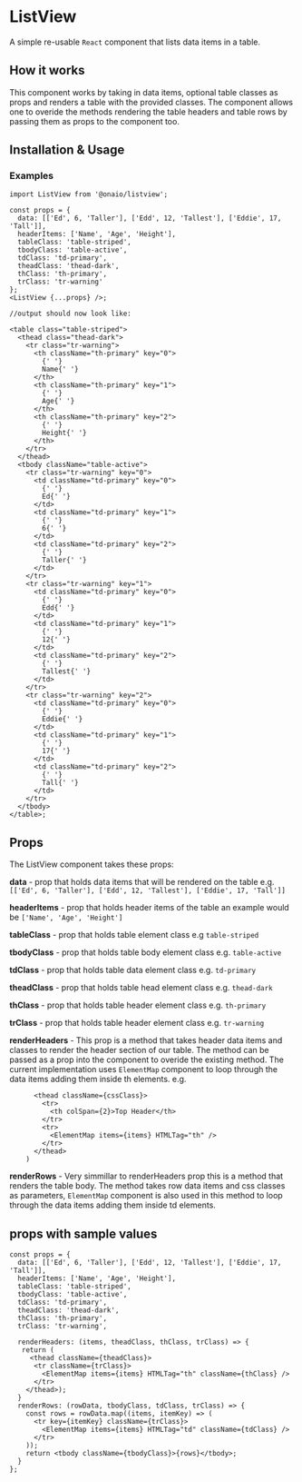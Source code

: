 # ListView

A simple re-usable `React` component that lists data items in a table.

## How it works

This component works by taking in data items, optional table classes as props and renders a table with the provided classes. The component allows one to overide the methods rendering the table headers and table rows by passing them as props to the component too.

## Installation & Usage

### Examples

```tsx
import ListView from '@onaio/listview';

const props = {
  data: [['Ed', 6, 'Taller'], ['Edd', 12, 'Tallest'], ['Eddie', 17, 'Tall']],
  headerItems: ['Name', 'Age', 'Height'],
  tableClass: 'table-striped',
  tbodyClass: 'table-active',
  tdClass: 'td-primary',
  theadClass: 'thead-dark',
  thClass: 'th-primary',
  trClass: 'tr-warning'
};
<ListView {...props} />;

//output should now look like:

<table class="table-striped">
  <thead class="thead-dark">
    <tr class="tr-warning">
      <th className="th-primary" key="0">
        {' '}
        Name{' '}
      </th>
      <th className="th-primary" key="1">
        {' '}
        Age{' '}
      </th>
      <th className="th-primary" key="2">
        {' '}
        Height{' '}
      </th>
    </tr>
  </thead>
  <tbody className="table-active">
    <tr class="tr-warning" key="0">
      <td className="td-primary" key="0">
        {' '}
        Ed{' '}
      </td>
      <td className="td-primary" key="1">
        {' '}
        6{' '}
      </td>
      <td className="td-primary" key="2">
        {' '}
        Taller{' '}
      </td>
    </tr>
    <tr class="tr-warning" key="1">
      <td className="td-primary" key="0">
        {' '}
        Edd{' '}
      </td>
      <td className="td-primary" key="1">
        {' '}
        12{' '}
      </td>
      <td className="td-primary" key="2">
        {' '}
        Tallest{' '}
      </td>
    </tr>
    <tr class="tr-warning" key="2">
      <td className="td-primary" key="0">
        {' '}
        Eddie{' '}
      </td>
      <td className="td-primary" key="1">
        {' '}
        17{' '}
      </td>
      <td className="td-primary" key="2">
        {' '}
        Tall{' '}
      </td>
    </tr>
  </tbody>
</table>;
```

## Props

The ListView component takes these props:

**data** - prop that holds data items that will be rendered on the table e.g. `[['Ed', 6, 'Taller'], ['Edd', 12, 'Tallest'], ['Eddie', 17, 'Tall']]`

**headerItems** - prop that holds header items of the table an example would be `['Name', 'Age', 'Height']`

**tableClass** - prop that holds table element class e.g `table-striped`

**tbodyClass** - prop that holds table body element class e.g. `table-active`

**tdClass** - prop that holds table data element class e.g. `td-primary`

**theadClass** - prop that holds table head element class e.g. `thead-dark`

**thClass** - prop that holds table header element class e.g. `th-primary`

**trClass** - prop that holds table header element class e.g. `tr-warning`

**renderHeaders** - This prop is a method that takes header data items and classes to render the header section of our table. The method can be passed as a prop into the component to overide the existing method. The current implementation uses `ElementMap` component to loop through the data items adding them inside th elements.
e.g.

```renderHeaders: (items, cssClass) => (
      <thead className={cssClass}>
        <tr>
          <th colSpan={2}>Top Header</th>
        </tr>
        <tr>
          <ElementMap items={items} HTMLTag="th" />
        </tr>
      </thead>
    )
```

**renderRows** - Very simmillar to renderHeaders prop this is a method that renders the table body. The method takes row data items and css classes as parameters, `ElementMap` component is also used in this method to loop through the data items adding them inside td elements.

## props with sample values

```tsx
const props = {
  data: [['Ed', 6, 'Taller'], ['Edd', 12, 'Tallest'], ['Eddie', 17, 'Tall']],
  headerItems: ['Name', 'Age', 'Height'],
  tableClass: 'table-striped',
  tbodyClass: 'table-active',
  tdClass: 'td-primary',
  theadClass: 'thead-dark',
  thClass: 'th-primary',
  trClass: 'tr-warning',

  renderHeaders: (items, theadClass, thClass, trClass) => {
   return (
     <thead className={theadClass}>
      <tr className={trClass}>
        <ElementMap items={items} HTMLTag="th" className={thClass} />
      </tr>
    </thead>);
  }
  renderRows: (rowData, tbodyClass, tdClass, trClass) => {
    const rows = rowData.map((items, itemKey) => (
      <tr key={itemKey} className={trClass}>
        <ElementMap items={items} HTMLTag="td" className={tdClass} />
      </tr>
    ));
    return <tbody className={tbodyClass}>{rows}</tbody>;
  }
};
```
